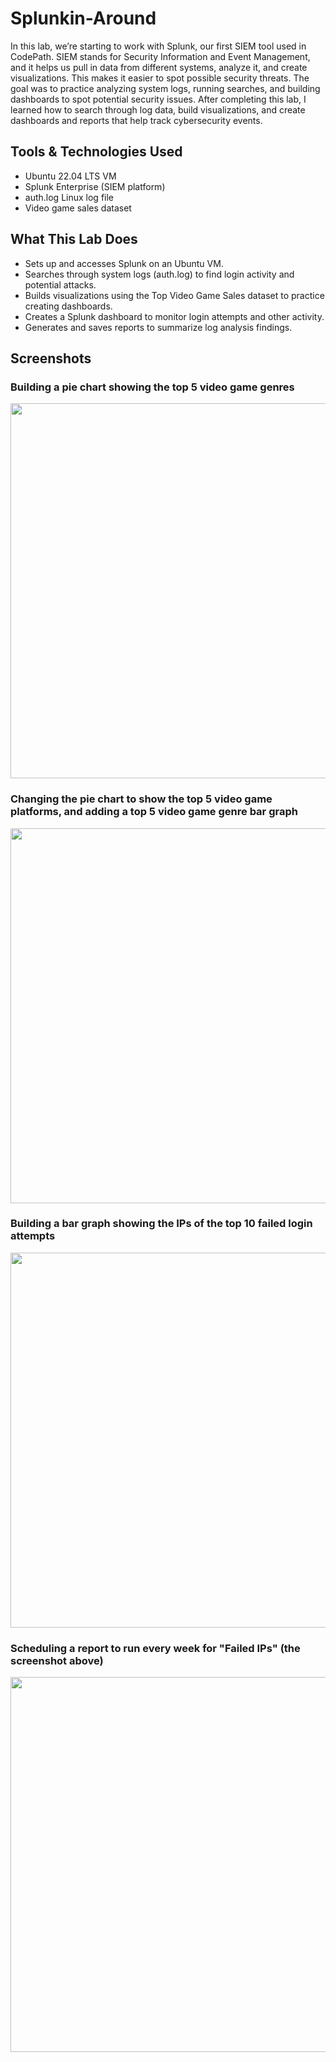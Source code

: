 # Splunkin-Around
In this lab, we’re starting to work with Splunk, our first SIEM tool used in CodePath. SIEM stands for Security Information and Event Management, and it helps us pull in data from different systems, analyze it, and create visualizations. This makes it easier to spot possible security threats. The goal was to practice analyzing system logs, running searches, and building dashboards to spot potential security issues. After completing this lab, I learned how to search through log data, build visualizations, and create dashboards and reports that help track cybersecurity events.

## Tools & Technologies Used
- Ubuntu 22.04 LTS VM
- Splunk Enterprise (SIEM platform)
- auth.log Linux log file 
- Video game sales dataset 

## What This Lab Does
- Sets up and accesses Splunk on an Ubuntu VM.
- Searches through system logs (auth.log) to find login activity and potential attacks.
- Builds visualizations using the Top Video Game Sales dataset to practice creating dashboards.
- Creates a Splunk dashboard to monitor login attempts and other activity.
- Generates and saves reports to summarize log analysis findings.

## Screenshots
### Building a pie chart showing the top 5 video game genres
<img src="https://github.com/user-attachments/assets/3b555d66-ec0a-42b1-88a2-b30e2219da10" width="600"/>

### Changing the pie chart to show the top 5 video game platforms, and adding a top 5 video game genre bar graph
<img src="https://github.com/user-attachments/assets/3f480248-9d68-4193-8bbb-2da8757766c5" width="600"/>

### Building a bar graph showing the IPs of the top 10 failed login attempts
<img src="https://github.com/user-attachments/assets/b8248812-ff3d-4b6b-a65a-76371c8d1e3b" width="600"/>

### Scheduling a report to run every week for "Failed IPs" (the screenshot above)
<img src="https://github.com/user-attachments/assets/70fbc0ab-be2a-40bb-8422-e71a970c4ed7" width="600"/>
